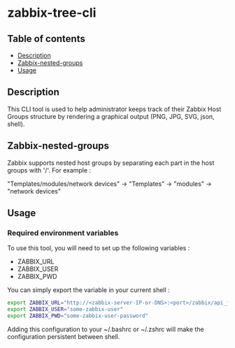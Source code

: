 # zabbix-tree-cli

## Table of contents

- [Description](#Description)
- [Zabbix-nested-groups](#Zabbix-nested-groups)
- [Usage](#Usage)


## Description

This CLI tool is used to help administrator keeps track of their Zabbix Host Groups structure by rendering a graphical output (PNG, JPG, SVG, json, shell).

## Zabbix-nested-groups

Zabbix supports nested host groups by separating each part in the host groups with '/'.
For example :

"Templates/modules/network devices"
-> "Templates"
    -> "modules"
        -> "network devices"

## Usage

### Required environment variables

To use this tool, you will need to set up the following variables :
- ZABBIX_URL
- ZABBIX_USER
- ZABBIX_PWD

You can simply export the variable in your current shell :
```bash
export ZABBIX_URL="http://<zabbix-server-IP-or-DNS>:<port>/zabbix/api_jsonrpc.php"
export ZABBIX_USER="some-zabbix-user"
export ZABBIX_PWD="some-zabbix-user-password"
```

Adding this configuration to your ~/.bashrc or ~/.zshrc will make the configuration persistent between shell.

